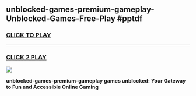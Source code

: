 
## unblocked-games-premium-gameplay-Unblocked-Games-Free-Play #pptdf
<h3>
<a href="https://us.freeplayer.one?title=unblocked-games-premium-gameplay&ref=9M">CLICK TO PLAY</a></h3>
<hr>

<h3>
<a href="https://us.freeplayer.one?title=unblocked-games-premium-gameplay&ref=9M">CLICK 2 PLAY</a>
  
</h3>

<a href="https://us.freeplayer.one?title=unblocked-games-premium-gameplay&ref=9M"><img src="https://clearcache.store/games.png"></a>


**unblocked-games-premium-gameplay games unblocked: Your Gateway to Fun and Accessible Online Gaming**

